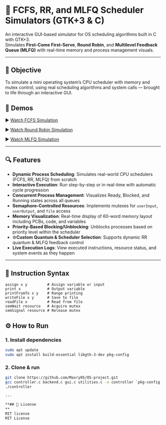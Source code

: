# 🧠 FCFS, RR, and MLFQ Scheduler Simulators (GTK+3 & C)

An interactive GUI-based simulator for OS scheduling algorithms built in C with GTK+3.  
Simulates **First-Come First-Serve**, **Round Robin**, and **Multilevel Feedback Queue (MLFQ)** with real-time memory and process management visuals.

---

## 🎯 Objective
To simulate a mini operating system’s CPU scheduler with memory and mutex control, using real scheduling algorithms and system calls — brought to life through an interactive GUI.

## 🎥 Demos

▶ [Watch FCFS Simulation](https://drive.google.com/file/d/1V_28KMTbfBvSoW5xL-juWEG2T-6fuOoD/view?usp=sharing)

▶ [Watch Round Robin Simulation](https://drive.google.com/file/d/1beHxHoqdIGuZJvuSPOluBnXJ0PTuK98z/view?usp=sharing)

▶ [Watch MLFQ Simulation](https://drive.google.com/file/d/18JnaF3otj3u_v0cKDZ4NiSgBadqma9Xz/view?usp=sharing)

---

## 🔍 Features

- **Dynamic Process Scheduling**: Simulates real-world CPU schedulers (FCFS, RR, MLFQ) from scratch
- **Interactive Execution**: Run step-by-step or in real-time with automatic cycle progression
- **Concurrent Process Management**: Visualizes Ready, Blocked, and Running states across all queues
- **Semaphore-Controlled Resources**: Implements mutexes for `userInput`, `userOutput`, and `file` access
- **Memory Visualization**: Real-time display of 60-word memory layout including PCBs, code, and variables
- **Priority-Based Blocking/Unblocking**: Unblocks processes based on priority level within the scheduler
- ⚙**Custom Quantum & Scheduler Selection**: Supports dynamic RR quantum & MLFQ feedback control
- **Live Execution Logs**: View executed instructions, resource status, and system events as they happen

---

## 📌 Instruction Syntax

```
assign x y         # Assign variable or input
print x            # Output variable
printFromTo x y    # Range printing
writeFile x y      # Save to file
readFile x         # Read from file
semWait resource   # Acquire mutex
semSignal resource # Release mutex
```

## ⚙️ How to Run

### 1. Install dependencies

```bash
sudo apt update
sudo apt install build-essential libgtk-3-dev pkg-config
```

### 2. Clone & run

```bash
git clone https://github.com/Masry05/OS-project.git
gcc controller.c backend.c gui.c utilities.c -o controller `pkg-config --cflags --libs gtk+-3.0`
./controller

---

**## 📜 License
**
MIT license
MIT License
